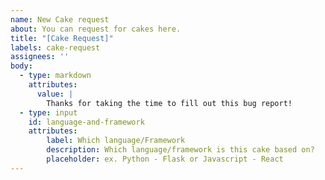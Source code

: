 ```yaml
---
name: New Cake request
about: You can request for cakes here.
title: "[Cake Request]"
labels: cake-request
assignees: ''
body:
  - type: markdown
    attributes:
      value: |
        Thanks for taking the time to fill out this bug report!
  - type: input
    id: language-and-framework
    attributes:
        label: Which language/Framework
        description: Which language/framework is this cake based on?
        placeholder: ex. Python - Flask or Javascript - React
---
```



